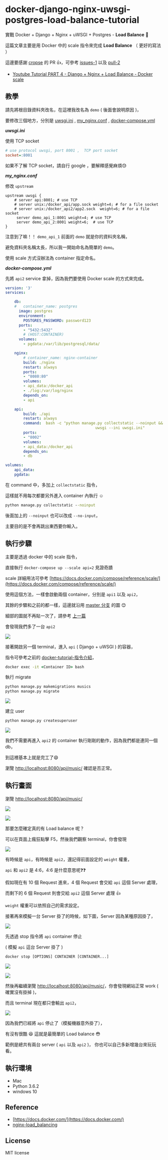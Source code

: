 # docker-django-nginx-uwsgi-postgres-load-balance-tutorial

實戰 Docker + Django + Nginx + uWSGI + Postgres - **Load Balance**  📝

這篇文章主要是用 Docker 中的 scale 指令來完成 **Load Balance** （ 更好的寫法 ）

這邊要感謝 [cropse](https://github.com/cropse) 的 PR :+1:，可參考 [issues-1](https://github.com/twtrubiks/docker-django-nginx-uwsgi-postgres-load-balance-tutorial/issues/1) 以及 [pull-2](https://github.com/twtrubiks/docker-django-nginx-uwsgi-postgres-load-balance-tutorial/pull/2)

* [Youtube Tutorial PART 4 - Django + Nginx + Load Balance - Docker scale](https://youtu.be/w83_lV5tORI)

## 教學

請先將根目錄資料夾改名，在這裡我改名為 `demo` ( 後面會說明原因 )，

要修改三個地方，分別是 [uwsgi.ini](https://github.com/twtrubiks/docker-django-nginx-uwsgi-postgres-load-balance-tutorial/blob/better/api/uwsgi.ini) , [my_nginx.conf](https://github.com/twtrubiks/docker-django-nginx-uwsgi-postgres-load-balance-tutorial/blob/better/nginx/my_nginx.conf) , [docker-compose.yml](https://github.com/twtrubiks/docker-django-nginx-uwsgi-postgres-load-balance-tutorial/blob/better/docker-compose.yml)

***uwsgi.ini***

使用 TCP socket

```ini
# use protocol uwsgi, port 8001 ,  TCP port socket
socket=:8001
```

如果不了解 TCP socket，請自行 google ，要解釋感覺麻煩:sweat:

***my_nginx.conf***

修改 `upstream`

```config
upstream uwsgi {
    # server api:8001; # use TCP
    # server unix:/docker_api/app.sock weight=4; # for a file socket
    # server unix:/docker_api2/app2.sock  weight=6; # for a file socket
     server demo_api_1:8001 weight=4; # use TCP
     server demo_api_2:8001 weight=6;  # use TCP
}
```

注意到了嘛！！ `demo_api_1` 前面的 `demo` 就是你的資料夾名稱，

避免資料夾名稱太長，所以我一開始命名為簡單的 `demo`。

使用 scale 方式沒辦法為 container 指定命名。

***docker-compose.yml***

先將 `api2` service 拿掉，因為我們要使用 Docker scale 的方式來完成。

```yml
version: '3'
services:

    db:
    #   container_name: postgres
      image: postgres
      environment:
        POSTGRES_PASSWORD: password123
      ports:
        - "5432:5432"
        # (HOST:CONTAINER)
      volumes:
        - pgdata:/var/lib/postgresql/data/

    nginx:
        # container_name: nginx-container
        build: ./nginx
        restart: always
        ports:
        - "8080:80"
        volumes:
        - api_data:/docker_api
        - ./log:/var/log/nginx
        depends_on:
        - api

    api:
        build: ./api
        restart: always
        command:  bash -c "python manage.py collectstatic --noinput &&
                                        uwsgi --ini uwsgi.ini"
        ports:
        - "8002"
        volumes:
        - api_data:/docker_api
        depends_on:
        - db

volumes:
    api_data:
    pgdata:
```

在 command 中，多加上 `collectstatic` 指令，

這樣就不用每次都要另外進入 container 內執行 :relaxed:

```cmd
python manage.py collectstatic --noinput
```

後面加上的 `--noinput` 也可以改成 `--no-input`，

主要目的是不會再跳出東西要你輸入。

## 執行步驟

主要是透過 docker 中的 scale 指令，

直接執行 `docker-compose up --scale api=2` 見證奇蹟

scale 詳細用法可參考 [https://docs.docker.com/compose/reference/scale/](https://docs.docker.com/compose/reference/scale/)

使用這個方法，一樣會啟動兩個 container，分別是 `api1` 以及 `api2`，

其餘的步驟和之前的都一樣，這邊就沿用 [master 分支](https://github.com/twtrubiks/docker-django-nginx-uwsgi-postgres-load-balance-tutorial) 的圖 :blush:

細部的圖就不再貼一次了，請參考 [上一篇](https://github.com/twtrubiks/docker-django-nginx-uswgi-postgres-tutorial)

會發現我們多了一台 `api2`

![](https://i.imgur.com/KhROEky.png)

接著開啟另一個 terminal，進入 `api` ( Django + uWSGI ) 的容器，

指令可參考之前的 [docker-tutorial-指令介紹](https://github.com/twtrubiks/docker-tutorial#指令介紹)，

```cmd
docker exec -it <Container ID> bash
```

執行 migrate

```cmd
python manage.py makemigrations musics
python manage.py migrate
```

![](https://i.imgur.com/nQDwP7e.png)

建立 user

```cmd
python manage.py createsuperuser
```

![](https://i.imgur.com/saaDD7R.png)

我們不需要再進入 `api2` 的 container 執行剛剛的動作，因為我們都是連同一個 db，

到這裡基本上就是完工了:smile:

瀏覽 [http://localhost:8080/api/music/](http://localhost:8080/api/music/) 確認是否正常。

## 執行畫面

瀏覽 [http://localhost:8080/api/music/](http://localhost:8080/api/music/)

![](https://i.imgur.com/jl43jST.png)

![](https://i.imgur.com/Fw6LjbE.png)

那要怎麼確定真的有 Load balance 呢？

可以在頁面上瘋狂點擊 F5，然後我們觀察 terminal，你會發現

![](https://i.imgur.com/7xuFXw5.png)

有時候是 `api`，有時候是 `api2`，還記得前面設定的 `weight` 權重，

`api` 和 `api2` 是 4:6，4:6 是什麼意思呢:question::question:

假如現在有 10 個 Request 進來，4 個 Request 會交給 `api` 這個 Server 處理，

而剩下的 6 個 Request 則會交給 `api2` 這個 Server 處理 :+1:

`weight` 權重可以依照自己的需求設定。

接著再來模擬一台 Server 掛了的時候，如下圖，Server 因為某種原因掛了，

![](https://i.imgur.com/fRa1Q9t.png)

先透過 stop 指令將 `api` container 停止

( 模擬 `api` 這台 Server 掛了 )

```cmd
docker stop [OPTIONS] CONTAINER [CONTAINER...]
```

![](https://i.imgur.com/LkoQeDc.png)

![](https://i.imgur.com/lHmMPUu.png)

然後再繼續瀏覽 [http://localhost:8080/api/music/](http://localhost:8080/api/music/)，你會發現網站正常 work ( 確實沒有掛掉 )，

而且 terminal 現在都只會輸出 `api2`，

![](https://i.imgur.com/RTdzQqX.png)

因為我們已經將 `api` 停止了（模擬機器意外掛了），

有沒有很酷 :satisfied: 這就是最簡單的 Load balance :flushed:

範例是總共有兩台 server ( `api` 以及 `api2` )， 你也可以自己多新增幾台來玩玩看。

## 執行環境

* Mac
* Python 3.6.2
* windows 10

## Reference

* [https://docs.docker.com/](https://docs.docker.com/)
* [nginx-load_balancing](http://nginx.org/en/docs/http/load_balancing.html)

## License

MIT license
